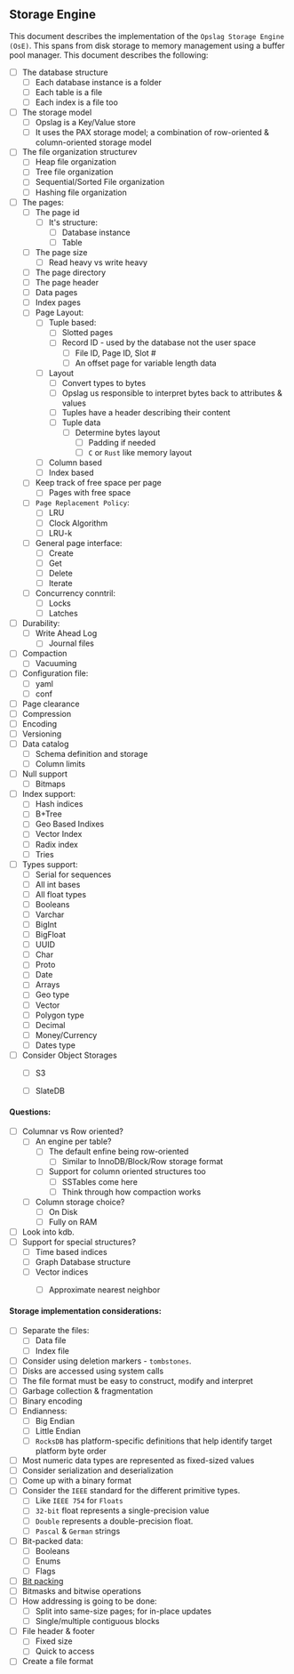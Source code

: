 ## Storage Engine

This document describes the implementation of the `Opslag Storage Engine (OsE)`. This spans from disk storage to memory management using a
buffer pool manager. This document describes the following:

- [ ] The database structure
  - [ ] Each database instance is a folder
  - [ ] Each table is a file
  - [ ] Each index is a file too
- [ ] The storage model
  - [ ] Opslag is a Key/Value store
  - [ ] It uses the PAX storage model; a combination of row-oriented & column-oriented storage model
- [ ] The file organization structurev
  - [ ] Heap file organization
  - [ ] Tree file organization
  - [ ] Sequential/Sorted File organization
  - [ ] Hashing file organization
- [ ] The pages:
  - [ ] The page id
    - [ ] It's structure:
      - [ ] Database instance
      - [ ] Table
  - [ ] The page size
    - [ ] Read heavy vs write heavy
  - [ ] The page directory
  - [ ] The page header
  - [ ] Data pages
  - [ ] Index pages
  - [ ] Page Layout:
    - [ ] Tuple based:
      - [ ] Slotted pages
      - [ ] Record ID - used by the database not the user space
        - [ ] File ID, Page ID, Slot #
        - [ ] An offset page for variable length data
    - [ ] Layout
      - [ ] Convert types to bytes
      - [ ] Opslag us responsible to interpret bytes back to attributes & values
      - [ ] Tuples have a header describing their content
      - [ ] Tuple data
        - [ ] Determine bytes layout
          - [ ] Padding if needed
          - [ ] `C` or `Rust` like memory layout
    - [ ] Column based
    - [ ] Index based
  - [ ] Keep track of free space per page
    - [ ] Pages with free space
  - [ ] `Page Replacement Policy`:
    - [ ] LRU
    - [ ] Clock Algorithm
    - [ ] LRU-k
  - [ ] General page interface:
    - [ ] Create
    - [ ] Get
    - [ ] Delete
    - [ ] Iterate
  - [ ] Concurrency conntril:
    - [ ] Locks
    - [ ] Latches
- [ ] Durability:
  - [ ] Write Ahead Log
    - [ ] Journal files
- [ ] Compaction
  - [ ] Vacuuming
- [ ] Configuration file:
  - [ ] yaml
  - [ ] conf
- [ ] Page clearance
- [ ] Compression
- [ ] Encoding
- [ ] Versioning
- [ ] Data catalog
  - [ ] Schema definition and storage
  - [ ] Column limits
- [ ] Null support
  - [ ] Bitmaps
- [ ] Index support:
  - [ ] Hash indices
  - [ ] B+Tree
  - [ ] Geo Based Indixes
  - [ ] Vector Index
  - [ ] Radix index
  - [ ] Tries
- [ ] Types support:
  - [ ] Serial for sequences
  - [ ] All int bases
  - [ ] All float types
  - [ ] Booleans
  - [ ] Varchar
  - [ ] BigInt
  - [ ] BigFloat
  - [ ] UUID
  - [ ] Char
  - [ ] Proto
  - [ ] Date
  - [ ] Arrays
  - [ ] Geo type
  - [ ] Vector
  - [ ] Polygon type
  - [ ] Decimal
  - [ ] Money/Currency
  - [ ] Dates type
- [ ] Consider Object Storages
  - [ ] S3
  - [ ] SlateDB


#### Questions:
- [ ] Columnar vs Row oriented?
  - [ ] An engine per table?
    - [ ] The default enfine being row-oriented
      - [ ] Similar to InnoDB/Block/Row storage format
    - [ ] Support for column oriented structures too
      - [ ] SSTables come here
      - [ ] Think through how compaction works
  - [ ] Column storage choice?
    - [ ] On Disk
    - [ ] Fully on RAM
- [ ] Look into kdb.
- [ ] Support for special structures?
  - [ ] Time based indices
  - [ ] Graph Database structure
  - [ ] Vector indices
    - [ ] Approximate nearest neighbor


#### Storage implementation considerations:
- [ ] Separate the files:
    - [ ] Data file
    - [ ] Index file
- [ ] Consider using deletion markers - `tombstones`.
- [ ] Disks are accessed using system calls
- [ ] The file format must be easy to construct, modify and interpret
- [ ] Garbage collection & fragmentation
- [ ] Binary encoding
- [ ] Endianness:
  - [ ] Big Endian
  - [ ] Little Endian
  - [ ] `RocksDB` has platform-specific definitions that help identify target platform byte order
- [ ] Most numeric data types are represented as fixed-sized values
- [ ] Consider serialization and deserialization
- [ ] Come up with a binary format
- [ ] Consider the `IEEE` standard for the different primitive types.
  - [ ] Like `IEEE 754` for `Floats`
  - [ ] `32-bit` float represents a single-precision value
  - [ ] `Double` represents a double-precision float.
  - [ ] `Pascal` & `German` strings
- [ ] Bit-packed data:
  - [ ] Booleans
  - [ ] Enums
  - [ ] Flags
- [ ] [Bit packing](https://www.databass.dev/links/58)
- [ ] Bitmasks and bitwise operations
- [ ] How addressing is going to be done:
  - [ ] Split into same-size pages; for in-place updates
  - [ ] Single/multiple contiguous blocks
- [ ] File header & footer 
  - [ ] Fixed size
  - [ ] Quick to access 
- [ ] Create a file format